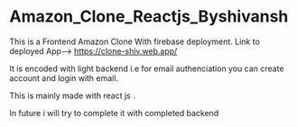 # Amazon_Clone_Reactjs_Byshivansh
 This is a Frontend Amazon Clone With firebase deployment. Link to deployed App--> https://clone-shiv.web.app/
 
 It is encoded with light backend i.e for email authenciation you can create account and login with email.
 
 
 
 This is mainly made with react js .
 
 In future i will try to complete it with completed backend
